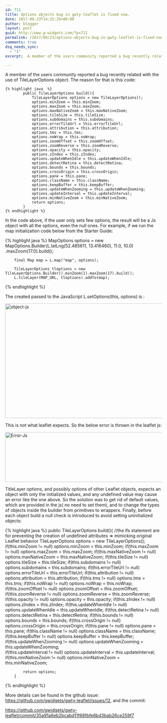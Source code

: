 ```yaml
---
id: 711
title: Options objects bug in gwty-leaflet is fixed now.
date: 2017-09-23T14:25:29+00:00
author: blogger
layout: post
guid: http://www.g-widgets.com/?p=711
permalink: /2017/09/23/options-objects-bug-in-gwty-leaflet-is-fixed-now/
comments: true
dsq_needs_sync:
  - "1"
excerpt:  A member of the users community reported a bug recently related with the use of <a>TileLayerOptions</a> object. The reason for that is this code:...

---
```

A member of the users community reported a bug recently related with the use of <a>TileLayerOptions</a> object. The reason for that is this code:

	{% highlight java  %}
			public TileLayerOptions build(){		
				TileLayerOptions options = new TileLayerOptions();
				options.minZoom = this.minZoom;
				options.maxZoom = this.maxZoom;
				options.maxNativeZoom = this.maxNativeZoom;
				options.tileSize = this.tileSize;
				options.subdomains = this.subdomains;
				options.errorTileUrl = this.errorTileUrl;
				options.attribution = this.attribution;
				options.tms = this.tms;
				options.noWrap = this.noWrap;
				options.zoomOffset = this.zoomOffset;
				options.zoomReverse = this.zoomReverse;
				options.opacity = this.opacity;
				options.zIndex = this.zIndex;
				options.updateWhenIdle = this.updateWhenIdle;
				options.detectRetina = this.detectRetina;
				options.bounds = this.bounds;
				options.crossOrigin = this.crossOrigin;
				options.pane = this.pane;
				options.className = this.className;
				options.keepBuffer = this.keepBuffer;
				options.updateWhenZooming = this.updateWhenZooming;	 
				options.updateInterval = this.updateInterval;
				options.minNativeZoom = this.minNativeZoom;		
				return options;	
			}
	{% endhighlight %}

In the code above, if the user only sets few options, the result will be a Js object with all the options, even the null ones. For example, if we run the map initialization code below from the Starter Guide: 

{% highlight java  %}
		MapOptions options = new MapOptions.Builder(L.latLng(52.485611, 13.416460), 11.0, 10.0)
	    		                       .maxZoom(17.0).build();
		
		final Map map = L.map("map", options);
			
		TileLayerOptions tloptions = new TileLayerOptions.Builder().minZoom(1).maxZoom(17).build();
		L.tileLayer(MAP_URL, tloptions).addTo(map);	
{% endhighlight %}

The created passed to the JavaScript L.setOptions(this, options) is : 

[<img src="https://s3-eu-west-1.amazonaws.com/gwidgets/uploads/2017/09/object-js.png" alt="object-js" width="520" height="368" class="aligncenter size-full wp-image-715" />](http://www.g-widgets.com/wp-content/uploads/2017/09/object-js.png)

This is not what leaflet expects. So the below error is thrown in the leaflet js: 

[<img src="https://s3-eu-west-1.amazonaws.com/gwidgets/uploads/2017/09/Error-Js.png" alt="Error-Js" width="728" height="160" class="aligncenter size-full wp-image-714" />](http://www.g-widgets.com/wp-content/uploads/2017/09/Error-Js.png)

TitleLayer options, and possibly options of other Leaflet objects, expects an object with only the initialized values, and any undefined value may cause an error like the one above. So the solution was to get rid of default values, which are provided in the js( no need to set them), and to change the types of objects inside the builder from primitives to wrappers. Finally, before each object build a null check is introduced to avoid setting uninitialized objects: 

{% highlight java  %}
    public TileLayerOptions build(){
			//the ifs statement are for preventing the creation of undefined attributes => mimicking original Leaflet behavior
			TileLayerOptions options = new TileLayerOptions();
			if(this.minZoom != null)
			 options.minZoom = this.minZoom;
			if(this.maxZoom != null)
			options.maxZoom = this.maxZoom;
			if(this.maxNativeZoom != null)
			options.maxNativeZoom = this.maxNativeZoom;
			if(this.tileSize != null)
			options.tileSize = this.tileSize;
			if(this.subdomains != null)
			options.subdomains = this.subdomains;
			if(this.errorTileUrl != null)
			options.errorTileUrl = this.errorTileUrl;
			if(this.attribution != null)
			options.attribution = this.attribution;
			if(this.tms != null)
			options.tms = this.tms;
			if(this.noWrap != null)
			options.noWrap = this.noWrap;
			if(this.zoomOffset != null)
			options.zoomOffset = this.zoomOffset;
			if(this.zoomReverse != null)
			options.zoomReverse = this.zoomReverse;
			if(this.opacity != null)
			options.opacity = this.opacity;
			if(this.zIndex != null)
			options.zIndex = this.zIndex;
			if(this.updateWhenIdle != null)
			options.updateWhenIdle = this.updateWhenIdle;
			if(this.detectRetina != null)
			options.detectRetina = this.detectRetina;
			if(this.bounds != null)
			options.bounds = this.bounds;
			if(this.crossOrigin != null)
			options.crossOrigin = this.crossOrigin;
			if(this.pane != null)
			options.pane = this.pane;
			if(this.className != null)
			options.className = this.className;
			if(this.keepBuffer != null)
			options.keepBuffer = this.keepBuffer;
			if(this.updateWhenZooming != null)
			options.updateWhenZooming = this.updateWhenZooming;	 
			if(this.updateInterval != null)
			options.updateInterval = this.updateInterval;
			if(this.minNativeZoom != null)
			options.minNativeZoom = this.minNativeZoom;
			
			return options;
		}
{% endhighlight %}

More details can be found in the github issue: <https://github.com/gwidgets/gwty-leaflet/issues/12>, and the commit:
   
<https://github.com/gwidgets/gwty-leaflet/commit/35a91a6eb2bcabd11f68fbfe6bd3bab26ce259f7>